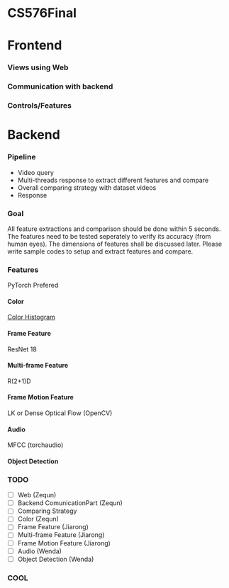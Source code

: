 # CS576Final

# Frontend
  ### Views using Web
  ### Communication with backend
  ### Controls/Features
# Backend
### Pipeline
* Video query
* Multi-threads response to extract different features and compare
* Overall comparing strategy with dataset videos
* Response
### Goal
All feature extractions and comparison should be done within 5 seconds. The features need to be tested seperately to verify its accuracy (from human eyes). The dimensions of features shall be discussed later. Please write sample codes to setup and extract features and compare.
### Features
PyTorch Prefered
#### Color 
[Color Histogram](https://www.geeksforgeeks.org/opencv-python-program-analyze-image-using-histogram/)
#### Frame Feature
ResNet 18
#### Multi-frame Feature 
R(2+1)D
#### Frame Motion Feature
LK or Dense Optical Flow (OpenCV)
#### Audio
MFCC (torchaudio)
#### Object Detection
### TODO
- [ ] Web (Zequn)
- [ ] Backend ComunicationPart (Zequn)
- [ ] Comparing Strategy
- [ ] Color (Zequn)
- [ ] Frame Feature (Jiarong) 
- [ ] Multi-frame Feature (Jiarong)
- [ ] Frame Motion Feature (Jiarong)
- [ ] Audio (Wenda)
- [ ] Object Detection (Wenda)

### COOL

  
  
